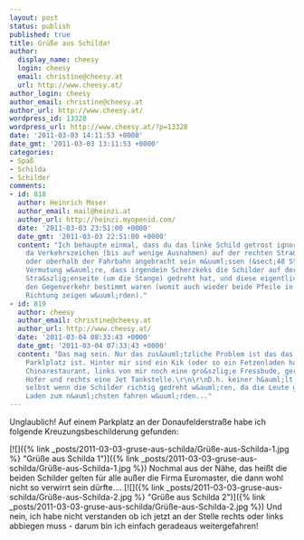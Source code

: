 ```yaml
---
layout: post
status: publish
published: true
title: Grüße aus Schilda!
author:
  display_name: cheesy
  login: cheesy
  email: christine@cheesy.at
  url: http://www.cheesy.at/
author_login: cheesy
author_email: christine@cheesy.at
author_url: http://www.cheesy.at/
wordpress_id: 13328
wordpress_url: http://www.cheesy.at/?p=13328
date: '2011-03-03 14:11:53 +0000'
date_gmt: '2011-03-03 13:11:53 +0000'
categories:
- Spaß
- Schilda
- Schilder
comments:
- id: 818
  author: Heinrich Moser
  author_email: mail@heinzi.at
  author_url: http://heinzi.myopenid.com/
  date: '2011-03-03 23:51:00 +0000'
  date_gmt: '2011-03-03 22:51:00 +0000'
  content: "Ich behaupte einmal, dass du das linke Schild getrost ignorieren darfst,
    da Verkehrszeichen (bis auf wenige Ausnahmen) auf der rechten Stra&szlig;enseite
    oder oberhalb der Fahrbahn angebracht sein m&uuml;ssen (&sect;48 StVO).\r\n\r\nMeine
    Vermutung w&auml;re, dass irgendein Scherzkeks die Schilder auf der entfernten
    Stra&szlig;enseite (um die Stange) gedreht hat, und diese eigentlich f&uuml;r
    den Gegenverkehr bestimmt waren (womit auch wieder beide Pfeile in die gleiche
    Richtung zeigen w&uuml;rden)."
- id: 819
  author: cheesy
  author_email: christine@cheesy.at
  author_url: http://www.cheesy.at/
  date: '2011-03-04 08:33:43 +0000'
  date_gmt: '2011-03-04 07:33:43 +0000'
  content: "Das mag sein. Nur das zus&auml;tzliche Problem ist das das alles ein gro&szlig;er
    Parklplatz ist. Hinter mir sind ein Kik (oder so ein Fetzenladen halt), Billa,
    Chinarestaurant, links von mir noch eine gro&szlig;e Fressbude, geradeaus der
    Hofer und rechts eine Jet Tankstelle.\r\n\r\nD.h. keiner h&auml;lt sich daran,
    selbst wenn die Schilder richtig gedreht w&auml;ren, da die Leute gerne von einem
    Laden zum n&auml;chsten fahren w&uuml;rden..."
---
```

<!--:de-->Unglaublich! Auf einem Parkplatz an der Donaufelderstraße habe ich folgende Kreuzungsbeschilderung gefunden:
[![]({% link _posts/2011-03-03-gruse-aus-schilda/Grüße-aus-Schilda-1.jpg %} "Grüße aus Schilda 1")]({% link _posts/2011-03-03-gruse-aus-schilda/Grüße-aus-Schilda-1.jpg %})
Nochmal aus der Nähe, das heißt die beiden Schilder gelten für alle außer die Firma Euromaster, die dann wohl nicht so verwirrt sein dürfte....
[![]({% link _posts/2011-03-03-gruse-aus-schilda/Grüße-aus-Schilda-2.jpg %} "Grüße aus Schilda 2")]({% link _posts/2011-03-03-gruse-aus-schilda/Grüße-aus-Schilda-2.jpg %})
Und nein, ich habe nicht verstanden ob ich jetzt an der Stelle rechts oder links abbiegen muss - darum bin ich einfach geradeaus weitergefahren!<!--:-->
